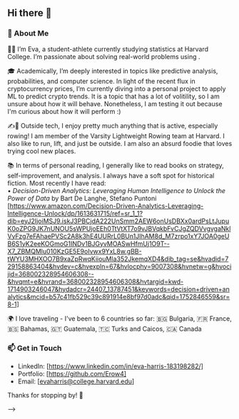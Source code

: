 ## Hi there 👋

### 🚀 About Me

👩‍💻 I’m Eva, a student-athlete currently studying statistics at Harvard College. I’m passionate about solving real-world problems using .

🎓 Academically, I’m deeply interested in topics like predictive analysis, probabilities, and computer science. In light of the recent flux in cryptocurrency prices, I’m currently diving into a personal project to apply ML to predict crypto trends. It is a topic that has a lot of volitility, so I am unsure about how it will behave. Nonetheless, I am testing it out because I'm curious about how it will perform :)

✍🚣 Outside tech, I enjoy pretty much anything that is active, especially rowing! I am member of the Varsity Lightweight Rowing team at Harvard. I also like to run, lift, and just be outside. I am also an absurd foodie that loves trying cool new places.

📚 In terms of personal reading, I generally like to read books on strategy, self-improvement, and analysis. I always have a soft spot for historical fiction. Most recently I have read:  
• *Decision-Driven Analytics: Leveraging Human Intelligence to Unlock the Power of Data* by Bart De Langhe, Stefano Puntoni
      [https://www.amazon.com/Decision-Driven-Analytics-Leveraging-Intelligence-Unlock/dp/1613631715/ref=sr_1_1?dib=eyJ2IjoiMSJ9.iskJ3PBCjdA222UnSmm2AEW6onUsDBXx0ardPsLtJupuK0oZPG9JK7nUNOU5sWPUjoEEh0TtVtXT7o9vJBVqkbFvCJgZQDVvgvgaNklVyFzg7eFAhaePVSc2A8k3hE4UURrL0BUn1JIhAM8d_M7zrpo1xY7JOA0geUB6S1yK2eeKOGmoG1INDv1BJGyvMOASwHfmUj1O9T--X7_ZBMQMlu010KzGE5E9oIvwx9YxL8w.gBB-tWYU3MHXOO7B9xaZpRwqKiiouMla352JkemqXD4&dib_tag=se&hvadid=729158863404&hvdev=c&hvexpln=67&hvlocphy=9007308&hvnetw=g&hvocijid=368002328954606308--&hvqmt=e&hvrand=368002328954606308&hvtargid=kwd-1714903246047&hydadcr=24407_13787451&keywords=decision+driven+analytics&mcid=b57c41fb529c39c891914e8bf97d0adc&qid=1752846559&sr=8-1]

🌍 I love traveling - I've been to 6 countries so far: 🇧🇬 Bulgaria, 🇫🇷 France, 🇧🇸 Bahamas, 🇬🇹 Guatemala, 🇹🇨 Turks and Caicos, 🇨🇦 Canada


### 📫 Get in Touch

- LinkedIn: [https://www.linkedin.com/in/eva-harris-183198282/]
- Portfolio: [https://github.com/Erow4]  
- Email: [evaharris@college.harvard.edu]

Thanks for stopping by! 🥳 

-->
